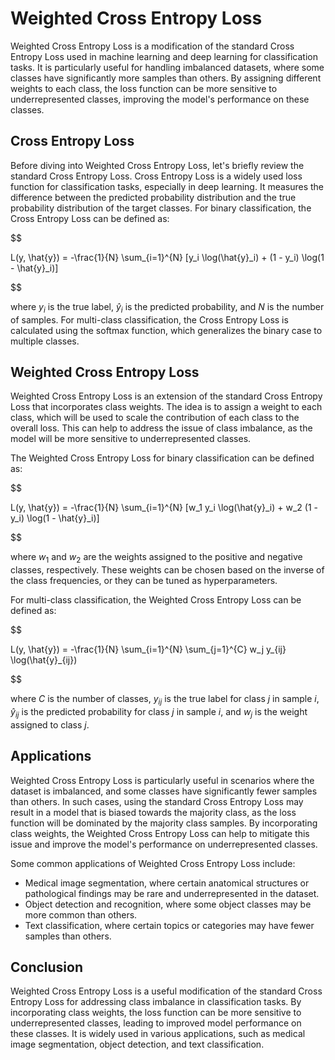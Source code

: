 # Weighted Cross Entropy Loss

Weighted Cross Entropy Loss is a modification of the standard Cross Entropy Loss used in machine learning and deep learning for classification tasks. It is particularly useful for handling imbalanced datasets, where some classes have significantly more samples than others. By assigning different weights to each class, the loss function can be more sensitive to underrepresented classes, improving the model's performance on these classes.

## Cross Entropy Loss

Before diving into Weighted Cross Entropy Loss, let's briefly review the standard Cross Entropy Loss. Cross Entropy Loss is a widely used loss function for classification tasks, especially in deep learning. It measures the difference between the predicted probability distribution and the true probability distribution of the target classes. For binary classification, the Cross Entropy Loss can be defined as:


$$

L(y, \hat{y}) = -\frac{1}{N} \sum_{i=1}^{N} [y_i \log(\hat{y}_i) + (1 - y_i) \log(1 - \hat{y}_i)]

$$


where $y_i$ is the true label, $\hat{y}_i$ is the predicted probability, and $N$ is the number of samples. For multi-class classification, the Cross Entropy Loss is calculated using the softmax function, which generalizes the binary case to multiple classes.

## Weighted Cross Entropy Loss

Weighted Cross Entropy Loss is an extension of the standard Cross Entropy Loss that incorporates class weights. The idea is to assign a weight to each class, which will be used to scale the contribution of each class to the overall loss. This can help to address the issue of class imbalance, as the model will be more sensitive to underrepresented classes.

The Weighted Cross Entropy Loss for binary classification can be defined as:


$$

L(y, \hat{y}) = -\frac{1}{N} \sum_{i=1}^{N} [w_1 y_i \log(\hat{y}_i) + w_2 (1 - y_i) \log(1 - \hat{y}_i)]

$$


where $w_1$ and $w_2$ are the weights assigned to the positive and negative classes, respectively. These weights can be chosen based on the inverse of the class frequencies, or they can be tuned as hyperparameters.

For multi-class classification, the Weighted Cross Entropy Loss can be defined as:


$$

L(y, \hat{y}) = -\frac{1}{N} \sum_{i=1}^{N} \sum_{j=1}^{C} w_j y_{ij} \log(\hat{y}_{ij})

$$


where $C$ is the number of classes, $y_{ij}$ is the true label for class $j$ in sample $i$, $\hat{y}_{ij}$ is the predicted probability for class $j$ in sample $i$, and $w_j$ is the weight assigned to class $j$.

## Applications

Weighted Cross Entropy Loss is particularly useful in scenarios where the dataset is imbalanced, and some classes have significantly fewer samples than others. In such cases, using the standard Cross Entropy Loss may result in a model that is biased towards the majority class, as the loss function will be dominated by the majority class samples. By incorporating class weights, the Weighted Cross Entropy Loss can help to mitigate this issue and improve the model's performance on underrepresented classes.

Some common applications of Weighted Cross Entropy Loss include:

- Medical image segmentation, where certain anatomical structures or pathological findings may be rare and underrepresented in the dataset.
- Object detection and recognition, where some object classes may be more common than others.
- Text classification, where certain topics or categories may have fewer samples than others.

## Conclusion

Weighted Cross Entropy Loss is a useful modification of the standard Cross Entropy Loss for addressing class imbalance in classification tasks. By incorporating class weights, the loss function can be more sensitive to underrepresented classes, leading to improved model performance on these classes. It is widely used in various applications, such as medical image segmentation, object detection, and text classification.
